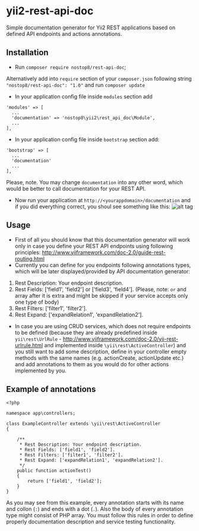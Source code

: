 
# yii2-rest-api-doc
Simple documentation generator for Yii2 REST applications based on defined API endpoints and actions annotations.

## Installation
 - Run `composer require nostop8/rest-api-doc`;

Alternatively add into `require` section of your `composer.json` following string `"nostop8/rest-api-doc": "1.0"` and run `composer update`
 - In your application config file inside `modules` section add
```
'modules' => [
  ...
  'documentation' => 'nostop8\yii2\rest_api_doc\Module',
  ...
],
```

 - In your application config file inside `bootstrap` section add:
```
'bootstrap' => [
  ...
  'documentation'
  ...
],
```
Please, note. You may change `documentation` into any other word, which would be better to call documentation for your REST API.

 - Now run your application at `http://<yourappdomain>/documentation` and if you did everything correct, you shoul see something like this: ![alt tag](http://i.imgur.com/uw91eR6.png)
 

## Usage
- First of all you should know that this documentation generator will work only in case you define your REST API endpoints using following principles: http://www.yiiframework.com/doc-2.0/guide-rest-routing.html
- Currently you can define for you endpoints following annotations types, which will be later displayed/provided by API documentation generator:

1. Rest Description: Your endpoint description.
2. Rest Fields: ['field1', 'field2'] or ['field3', 'field4']. (Please, note: `or` and array after it is extra and might be skipped if your service accepts only one type of body)
3. Rest Filters: ['filter1', 'filter2'].
4. Rest Expand: ['expandRelation1', 'expandRelation2'].

- In case you are using CRUD services, which does not require endpoints to be defined (because they are already predefined inside `yii\rest\UrlRule` - http://www.yiiframework.com/doc-2.0/yii-rest-urlrule.html and implemented inside `\yii\rest\ActiveController`) and you still want to add some description, define in your controller empty methods with the same names (e.g. actionCreate, actionUpdate etc.) and add annotations to them as you would do for other actions implemented by you.

## Example of annotations

```
<?php

namespace app\controllers;

class ExampleController extends \yii\rest\ActiveController
{

    /**
     * Rest Description: Your endpoint description.
     * Rest Fields: ['field1', 'field2'].
     * Rest Filters: ['filter1', 'filter2'].
     * Rest Expand: ['expandRelation1', 'expandRelation2'].
     */
    public function actionTest()
    {
        return ['field1', 'field2'];
    }
}

```

As you may see from this example, every annotation starts with its name and collon (`:`) and ends with a dot (`.`). Also the body of every annotation type might consist of PHP array. You must follow this rules in order to define properly documentation description and service testing functionality.
